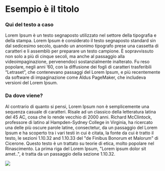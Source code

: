 # Esempio è il titolo

### Qui del testo a caso 
Lorem Ipsum è un testo segnaposto utilizzato nel settore della tipografia e della stampa. Lorem Ipsum è considerato il testo segnaposto standard sin dal sedicesimo secolo, quando un anonimo tipografo prese una cassetta di caratteri e li assemblò per preparare un testo campione. È sopravvissuto non solo a più di cinque secoli, ma anche al passaggio alla videoimpaginazione, pervenendoci sostanzialmente inalterato. Fu reso popolare, negli anni ’60, con la diffusione dei fogli di caratteri trasferibili “Letraset”, che contenevano passaggi del Lorem Ipsum, e più recentemente da software di impaginazione come Aldus PageMaker, che includeva versioni del Lorem Ipsum.

### Da dove viene?
Al contrario di quanto si pensi, Lorem Ipsum non è semplicemente una sequenza casuale di caratteri. Risale ad un classico della letteratura latina del 45 AC, cosa che lo rende vecchio di 2000 anni. Richard McClintock, professore di latino al Hampden-Sydney College in Virginia, ha ricercato una delle più oscure parole latine, consectetur, da un passaggio del Lorem Ipsum e ha scoperto tra i vari testi in cui è citata, la fonte da cui è tratto il testo, le sezioni 1.10.32 and 1.10.33 del "de Finibus Bonorum et Malorum" di Cicerone. Questo testo è un trattato su teorie di etica, molto popolare nel Rinascimento. La prima riga del Lorem Ipsum, "Lorem ipsum dolor sit amet..", è tratta da un passaggio della sezione 1.10.32.

![](https://www.interno15.it/media/k2/items/cache/e13c4c6b684536ecde3ac77213ca4d80_XL.webp)

